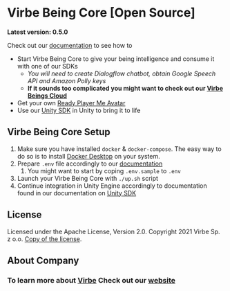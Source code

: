 # Virbe Being Core [Open Source]

**Latest version: 0.5.0**

Check out our [documentation](https://docs.virbe.ai) to see how to 
* Start Virbe Being Core to give your being intelligence and consume it with one of our SDKs
  * _You will need to create Dialogflow chatbot, obtain Google Speech API and Amazon Polly keys_
  * **If it sounds too complicated you might want to check out our [Virbe Beings Cloud](https://hub.virbe.app/)**
* Get your own [Ready Player Me Avatar](https://virbe.readyplayer.me)
* Use our [Unity SDK](https://docs.virbe.ai/deploy-being/unity) in Unity to bring it to life

## Virbe Being Core Setup
1. Make sure you have installed `docker` & `docker-compose`. The easy way to do so is to install [Docker Desktop](https://www.docker.com/products/docker-desktop) on your system.
2. Prepare `.env` file accordingly to our [documentation](https://docs.virbe.ai/open-source/configuration)
   1. You might want to start by coping `.env.sample` to `.env` 
3. Launch your Virbe Being Core with `./up.sh` script
4. Continue integration in Unity Engine accordingly to documentation found in our documentation on [Unity SDK](https://docs.virbe.ai/deploy-being/unity) 

## License
Licensed under the Apache License, Version 2.0.
Copyright 2021 Virbe Sp. z o.o. [Copy of the license](LICENSE).

## About Company
### To learn more about [Virbe](https://virbe.ai) Check out our [website](https://virbe.ai)